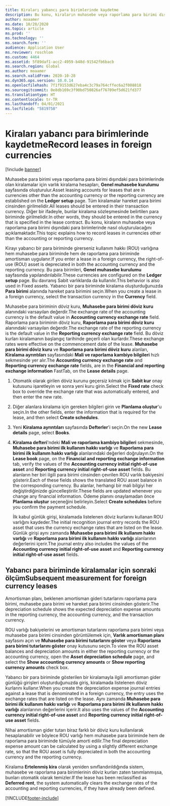```yaml
---
title: Kiraları yabancı para birimlerinde kaydetme
description: Bu konu, kiraların muhasebe veya raporlama para birimi dışındaki para birimlerinde nasıl oluşturulacağını açıklamaktadır.
author: moaamer
ms.date: 10/28/2020
ms.topic: article
ms.prod: ''
ms.technology: ''
ms.search.form: ''
audience: Application User
ms.reviewer: roschlom
ms.custom: 4464
ms.assetid: 5f89daf1-acc2-4959-b48d-91542fb6bacb
ms.search.region: Global
ms.author: moaamer
ms.search.validFrom: 2020-10-28
ms.dyn365.ops.version: 10.0.14
ms.openlocfilehash: 7f1f9153d627eba4c3c79a764cffec6a2f008818
ms.sourcegitcommit: 0e8db169c3f90bd750826af76709ef5d621fd377
ms.translationtype: HT
ms.contentlocale: tr-TR
ms.lasthandoff: 04/01/2021
ms.locfileid: "5819758"
---
```

# <a name="record-leases-in-foreign-currencies"></a><span data-ttu-id="452cc-103">Kiraları yabancı para birimlerinde kaydetme</span><span class="sxs-lookup"><span data-stu-id="452cc-103">Record leases in foreign currencies</span></span>

[!include [banner](../includes/banner.md)]

<span data-ttu-id="452cc-104">Muhasebe para birimi veya raporlama para birimi dışındaki para birimlerinde olan kiralamalar için varlık kiralama hesapları, **Genel muhasebe kurulumu** sayfasında oluşturulur.</span><span class="sxs-lookup"><span data-stu-id="452cc-104">Asset leasing accounts for leases that are in currencies other than the accounting currency or the reporting currency are established on the **Ledger setup** page.</span></span> <span data-ttu-id="452cc-105">Tüm kiralamalar hareket para birimi cinsinden girilmelidir.</span><span class="sxs-lookup"><span data-stu-id="452cc-105">All leases should be entered in their transaction currency.</span></span> <span data-ttu-id="452cc-106">Diğer bir ifadeyle, bunlar kiralama sözleşmesinde belirtilen para biriminde girilmelidir.</span><span class="sxs-lookup"><span data-stu-id="452cc-106">In other words, they should be entered in the currency that is specified in the lease contract.</span></span> <span data-ttu-id="452cc-107">Bu konu, kiraların muhasebe veya raporlama para birimi dışındaki para birimlerinde nasıl oluşturulacağını açıklamaktadır.</span><span class="sxs-lookup"><span data-stu-id="452cc-107">This topic explains how to record leases in currencies other than the accounting or reporting currency.</span></span>

<span data-ttu-id="452cc-108">Kirayı yabancı bir para biriminde girerseniz kullanım hakkı (ROU) varlığına hem muhasebe para biriminde hem de raporlama para biriminde amortisman uygulanır.</span><span class="sxs-lookup"><span data-stu-id="452cc-108">If you enter a lease in a foreign currency, the right-of-use (ROU) asset is depreciated in both the accounting currency and the reporting currency.</span></span> <span data-ttu-id="452cc-109">Bu para birimleri, **Genel muhasebe kurulumu** sayfasında yapılandırılabilir.</span><span class="sxs-lookup"><span data-stu-id="452cc-109">These currencies are configured on the **Ledger setup** page.</span></span> <span data-ttu-id="452cc-110">Bu davranış Sabit varlıklarda da kullanılır.</span><span class="sxs-lookup"><span data-stu-id="452cc-110">This behavior is also used in Fixed assets.</span></span> <span data-ttu-id="452cc-111">Yabancı bir para biriminde kiralama oluşturduğunuzda **Para birimi** alanında hareket para birimini seçin.</span><span class="sxs-lookup"><span data-stu-id="452cc-111">When you create a lease in a foreign currency, select the transaction currency in the **Currency** field.</span></span>

<span data-ttu-id="452cc-112">Muhasebe para biriminin döviz kuru, **Muhasebe para birimi döviz kuru** alanındaki varsayılan değerdir.</span><span class="sxs-lookup"><span data-stu-id="452cc-112">The exchange rate of the accounting currency is the default value in **Accounting currency exchange rate** field.</span></span> <span data-ttu-id="452cc-113">Raporlama para biriminin döviz kuru, **Raporlama para birimi döviz kuru** alanındaki varsayılan değerdir.</span><span class="sxs-lookup"><span data-stu-id="452cc-113">The exchange rate of the reporting currency is the default value in the **Reporting currency exchange rate** field.</span></span> <span data-ttu-id="452cc-114">Bu döviz kurları kiralamanın başlangıç tarihinde geçerli olan kurlardır.</span><span class="sxs-lookup"><span data-stu-id="452cc-114">These exchange rates were effective on the commencement date of the lease.</span></span> <span data-ttu-id="452cc-115">**Muhasebe para birimi döviz kuru** ve **Raporlama para birimi döviz kuru** alanları, **Kiralama ayrıntıları** sayfasındaki **Mali ve raporlama kambiyo bilgileri** hızlı sekmesinde yer alır.</span><span class="sxs-lookup"><span data-stu-id="452cc-115">The **Accounting currency exchange rate** and **Reporting currency exchange rate** fields, are in the **Financial and reporting exchange information** FastTab, on the **Lease details** page.</span></span>

1. <span data-ttu-id="452cc-116">Otomatik olarak girilen döviz kurunu geçersiz kılmak için **Sabit kur** onay kutusunu işaretleyin ve sonra yeni kuru girin.</span><span class="sxs-lookup"><span data-stu-id="452cc-116">Select the **Fixed rate** check box to override the exchange rate that was automatically entered, and then enter the new rate.</span></span>
2. <span data-ttu-id="452cc-117">Diğer alanlara kiralama için gereken bilgileri girin ve **Planlama oluştur**'u seçin.</span><span class="sxs-lookup"><span data-stu-id="452cc-117">In the other fields, enter the information that is required for the lease, and then select **Create schedules**.</span></span>
3. <span data-ttu-id="452cc-118">Yeni **Kiralama ayrıntıları** sayfasında **Defterler**'i seçin.</span><span class="sxs-lookup"><span data-stu-id="452cc-118">On the new **Lease details** page, select **Books**.</span></span>
4. <span data-ttu-id="452cc-119">**Kiralama defteri**'ndeki **Mali ve raporlama kambiyo bilgileri** sekmesinde, **Muhasebe para birimi ilk kullanım hakkı varlığı** ve **Raporlama para birimi ilk kullanım hakkı varlığı** alanlarındaki değerleri doğrulayın.</span><span class="sxs-lookup"><span data-stu-id="452cc-119">On the **Lease book** page, on the **Financial and reporting exchange information** tab, verify the values of the **Accounting currency initial right-of-use asset** and **Reporting currency initial right-of-use asset** fields.</span></span> <span data-ttu-id="452cc-120">Bu alanların her biri ilgili para birimi cinsinden çevrilen ROU varlık bakiyesini gösterir.</span><span class="sxs-lookup"><span data-stu-id="452cc-120">Each of these fields shows the translated ROU asset balance in the corresponding currency.</span></span> <span data-ttu-id="452cc-121">Bu alanlar, herhangi bir mali bilgiyi her değiştirdiğinizde güncelleştirilir.</span><span class="sxs-lookup"><span data-stu-id="452cc-121">These fields are updated whenever you change any financial information.</span></span> <span data-ttu-id="452cc-122">Ödeme planını onaylamadan önce **Planlama oluştur** seçeneğini belirleyin.</span><span class="sxs-lookup"><span data-stu-id="452cc-122">Select **Create schedules** before you confirm the payment schedule.</span></span>

    <span data-ttu-id="452cc-123">İlk kabul günlük girişi, kiralamada listelenen döviz kurlarını kullanan ROU varlığını kaydeder.</span><span class="sxs-lookup"><span data-stu-id="452cc-123">The initial recognition journal entry records the ROU asset that uses the currency exchange rates that are listed on the lease.</span></span> <span data-ttu-id="452cc-124">Günlük girişi aynı zamanda **Muhasebe para birimi ilk kullanım hakkı varlığı** ve **Raporlama para birimi ilk kullanım hakkı varlığı** alanlarının değerlerini içerir.</span><span class="sxs-lookup"><span data-stu-id="452cc-124">The journal entry also includes the values of the **Accounting currency initial right-of-use asset** and **Reporting currency initial right-of-use asset** fields.</span></span>

## <a name="subsequent-measurement-for-foreign-currency-leases"></a><span data-ttu-id="452cc-125">Yabancı para biriminde kiralamalar için sonraki ölçüm</span><span class="sxs-lookup"><span data-stu-id="452cc-125">Subsequent measurement for foreign currency leases</span></span>

<span data-ttu-id="452cc-126">Amortisman planı, beklenen amortisman gideri tutarlarını raporlama para birimi, muhasebe para birimi ve hareket para birimi cinsinden gösterir.</span><span class="sxs-lookup"><span data-stu-id="452cc-126">The depreciation schedule shows the expected depreciation expense amounts in the reporting currency, the accounting currency, and the transaction currency.</span></span>

<span data-ttu-id="452cc-127">ROU varlığı bakiyelerini ve amortisman tutarlarını raporlama para birimi veya muhasebe para birimi cinsinden görüntülemek için, **Varlık amortisman planı** sayfasını açın ve **Muhasebe para birimi tutarlarını göster** veya **Raporlama para birimi tutarlarını göster** onay kutusunu seçin.</span><span class="sxs-lookup"><span data-stu-id="452cc-127">To view the ROU asset balances and depreciation amounts in either the reporting currency or the accounting currency, open the **Asset depreciation schedule** page, and select the **Show accounting currency amounts** or **Show reporting currency amounts** check box.</span></span>

<span data-ttu-id="452cc-128">Yabancı bir para biriminde gösterilen bir kiralamayla ilgili amortisman gider günlüğü girişleri oluşturduğunuzda giriş, kiralamada listelenen döviz kurlarını kullanır.</span><span class="sxs-lookup"><span data-stu-id="452cc-128">When you create the depreciation expense journal entries against a lease that is denominated in a foreign currency, the entry uses the exchange rates that are listed on the lease.</span></span> <span data-ttu-id="452cc-129">Aynı zamanda **Muhasebe para birimi ilk kullanım hakkı varlığı** ve **Raporlama para birimi ilk kullanım hakkı varlığı** alanlarının değerlerini içerir.</span><span class="sxs-lookup"><span data-stu-id="452cc-129">It also uses the values of the **Accounting currency initial right-of-use asset** and **Reporting currency initial right-of-use asset** fields.</span></span>

<span data-ttu-id="452cc-130">Nihai amortisman gider tutarı biraz farklı bir döviz kuru kullanılarak hesaplanabilir ve böylece ROU varlığı hem muhasebe para biriminde hem de raporlama para biriminde tümüyle amorti edilir.</span><span class="sxs-lookup"><span data-stu-id="452cc-130">The final depreciation expense amount can be calculated by using a slightly different exchange rate, so that the ROU asset is fully depreciated in both the accounting currency and the reporting currency.</span></span>

<span data-ttu-id="452cc-131">Kiralama **Ertelenmiş kira** olarak yeniden sınıflandırıldığında sistem, muhasebe ve raporlama para birimlerinin döviz kurları zaten tanımlanmışsa, bunları otomatik olarak temizler.</span><span class="sxs-lookup"><span data-stu-id="452cc-131">If the lease has been reclassified as **Deferred rent**, the system automatically clears the exchange rates of the accounting and reporting currencies, if they have already been defined.</span></span>


[!INCLUDE[footer-include](../../includes/footer-banner.md)]
